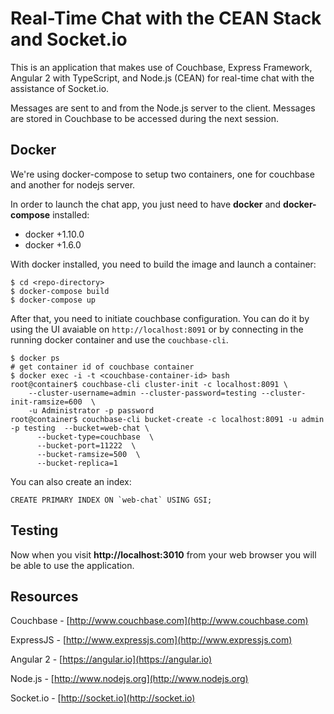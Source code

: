 # Real-Time Chat with the CEAN Stack and Socket.io

This is an application that makes use of Couchbase, Express Framework, Angular 2 with TypeScript, and Node.js (CEAN) for real-time chat with the assistance of Socket.io.

Messages are sent to and from the Node.js server to the client.  Messages are stored in Couchbase to be accessed during the next session.

## Docker

We're using docker-compose to setup two containers, one for couchbase and another for nodejs server.

In order to launch the chat app, you just need to have **docker** and **docker-compose** installed:

* docker +1.10.0
* docker +1.6.0  

With docker installed, you need to build the image and launch a container:

```
$ cd <repo-directory>
$ docker-compose build
$ docker-compose up
```

After that, you need to initiate couchbase configuration. You can do it by using the UI avaiable on ``http://localhost:8091`` or by connecting in the running docker container and use the ``couchbase-cli``.

```
$ docker ps
# get container id of couchbase container
$ docker exec -i -t <couchbase-container-id> bash
root@container$ couchbase-cli cluster-init -c localhost:8091 \
    --cluster-username=admin --cluster-password=testing --cluster-init-ramsize=600  \
    -u Administrator -p password  
root@container$ couchbase-cli bucket-create -c localhost:8091 -u admin -p testing  --bucket=web-chat \
      --bucket-type=couchbase  \
      --bucket-port=11222  \
      --bucket-ramsize=500  \
      --bucket-replica=1
```

You can also create an index:

```
CREATE PRIMARY INDEX ON `web-chat` USING GSI;
```


## Testing

Now when you visit **http://localhost:3010** from your web browser you will be able to use the application.

## Resources

Couchbase - [http://www.couchbase.com](http://www.couchbase.com)

ExpressJS - [http://www.expressjs.com](http://www.expressjs.com)

Angular 2 - [https://angular.io](https://angular.io)

Node.js - [http://www.nodejs.org](http://www.nodejs.org)

Socket.io - [http://socket.io](http://socket.io)
